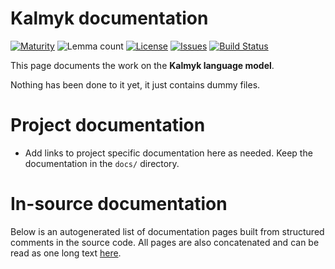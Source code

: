 # Kalmyk documentation

[![Maturity](https://img.shields.io/endpoint?url=https%3A%2F%2Fraw.githubusercontent.com%2Fgiellalt%2Flang-xal%2Fgh-pages%2Fmaturity.json)](https://giellalt.github.io/MaturityClassification.html)
![Lemma count](https://img.shields.io/endpoint?url=https%3A%2F%2Fraw.githubusercontent.com%2Fgiellalt%2Flang-xal%2Fgh-pages%2Flemmacount.json)
[![License](https://img.shields.io/github/license/giellalt/lang-xal)](https://github.com/giellalt/lang-xal/blob/main/LICENSE)
[![Issues](https://img.shields.io/github/issues/giellalt/lang-xal)](https://github.com/giellalt/lang-xal/issues)
[![Build Status](https://builds.giellalt.org/api/badge/lang-xal?label=CI)](https://builds.giellalt.org/pipelines/lang-xal/builds/latest)

This page documents the work on the **Kalmyk language model**. 

Nothing has been done to it yet, it just contains dummy files.

# Project documentation

* Add links to project specific documentation here as needed. Keep the documentation in the `docs/` directory.

# In-source documentation

Below is an autogenerated list of documentation pages built from structured comments in the source code. All pages are also concatenated and can be read as one long text [here](xal.md).
